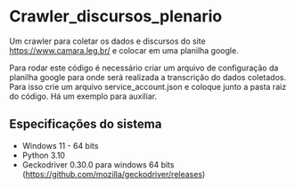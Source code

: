 # Crawler_discursos_plenario
Um crawler para coletar os dados e discursos do site https://www.camara.leg.br/ e colocar em uma planilha google.

Para rodar este código é necessário criar um arquivo de configuração da planilha google para onde será realizada a transcrição do dados coletados. Para isso crie um arquivo service_account.json e coloque junto a pasta raiz do código. Há um exemplo para auxiliar.

## Especificações do sistema
* Windows 11 - 64 bits
* Python 3.10
* Geckodriver 0.30.0 para windows 64 bits (https://github.com/mozilla/geckodriver/releases)